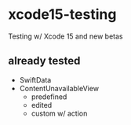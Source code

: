 # xcode15-testing

Testing w/ Xcode 15 and new betas

## already tested

- SwiftData
- ContentUnavailableView
    - predefined
    - edited
    - custom w/ action

